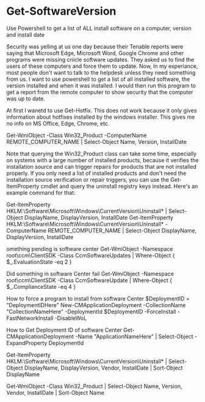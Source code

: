 # Get-SoftwareVersion
Use Powershell to get a list of ALL install software on a computer, version and install date


Security was yelling at us one day because their Tenable reports were saying that Microsoft Edge, Microsoft Word, Google Chrome and other programs were missing criicle software updates. 
They asked us to find the users of these computers and force them to update. 
Now, In my experiance, most people don't want to talk to the helpdesk unless they need something from us. 
I want to use powershell to get a list of all installed software, the version installed and when it was installed. 
I would then run this program to get a report from the remote computer to show security that the computer was up to date. 

At first I wanetd to use Get-Hotfix. This does not work because it only gives information about hotfixes installed by the windows installer. 
This gives me no info on MS Office, Edge, Chrome, etc. 

Get-WmiObject -Class Win32_Product -ComputerName REMOTE_COMPUTER_NAME | Select-Object Name, Version, InstallDate

Note that querying the Win32_Product class can take some time, especially on systems with a large number of installed products, because it verifies the installation source and can trigger repairs for products that are not installed properly. If you only need a list of installed products and don't need the installation source verification or repair triggers, you can use the Get-ItemProperty cmdlet and query the uninstall registry keys instead. Here's an example command for that:

Get-ItemProperty HKLM:\Software\Microsoft\Windows\CurrentVersion\Uninstall\* | Select-Object DisplayName, DisplayVersion, InstallDate
Get-ItemProperty HKLM:\Software\Microsoft\Windows\CurrentVersion\Uninstall\* -ComputerName REMOTE_COMPUTER_NAME | Select-Object DisplayName, DisplayVersion, InstallDate


omething pending is software center
Get-WmiObject -Namespace root\ccm\ClientSDK -Class CcmSoftwareUpdates | Where-Object { $_.EvaluationState -eq 2 }


Did something in software Center fail
Get-WmiObject -Namespace root\ccm\ClientSDK -Class CcmSoftwareUpdate | Where-Object { $_.ComplianceState -eq 4 }


How to force a program to install from software Center
$DeploymentID = "DeploymentIDHere"
New-CMApplicationDeployment -CollectionName "CollectionNameHere" -DeploymentId $DeploymentID -ForceInstall -FastNetworkInstall -DisableWoL

How to Get Deployment ID of software Center
Get-CMApplicationDeployment -Name "ApplicationNameHere" | Select-Object -ExpandProperty DeploymentId




Get-ItemProperty HKLM:\Software\Microsoft\Windows\CurrentVersion\Uninstall\* | Select-Object DisplayName, DisplayVersion, Vendor, InstallDate | Sort-Object DisplayName

Get-WmiObject -Class Win32_Product | Select-Object Name, Version, Vendor, InstallDate | Sort-Object Name
